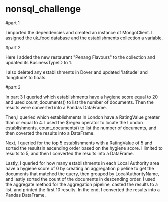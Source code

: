 # nonsql_challenge


#part 1

I imported the dependencies and created an instance of MongoClient. I assigned the uk_food database and the establishments collection a variable.

#part 2

Here I added the new restaurant "Penang Flavours" to the collection and updated its BusinessTypeID to 1.

I also deleted any establishments in Dover and updated 'latitude' and 'longitude' to floats. 

#part 3

In part 3 I queried which establishments have a hygiene score equal to 20 and used count_documents() to list the number of documents. Then the results were converted into a Pandas DataFrame. 

Then,I queried which establishments in London have a RatingValue greater than or equal to 4. I used the $regex operator to locate the London establishments, count_documents() to list the number of documents, and then coverted the results into a DataFrame.

Next, I queried for the top 5 establishments with a RatingValue of 5 and sorted the resultsin ascending order based on the hygiene score. I limited to results to 5, and then I converted the results into a DataFrame.

Lastly, I queried for how many establishments in each Local Authority area have a hygiene score of 0 by creating an aggregation pipeline to get the documents that matched the query, then grouped by LocalAuthorityName, and lastly sorted the count of the documents in descending order. I used the aggregate method for the aggregation pipeline, casted the results to a list, and printed the first 10 results.  In the end, I converted the results into a Pandas DataFrame.
